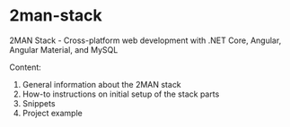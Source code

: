 # 2man-stack
2MAN Stack - Cross-platform web development with .NET Core, Angular, Angular Material, and MySQL

Content:
1. General information about the 2MAN stack
2. How-to instructions on initial setup of the stack parts
3. Snippets
4. Project example
